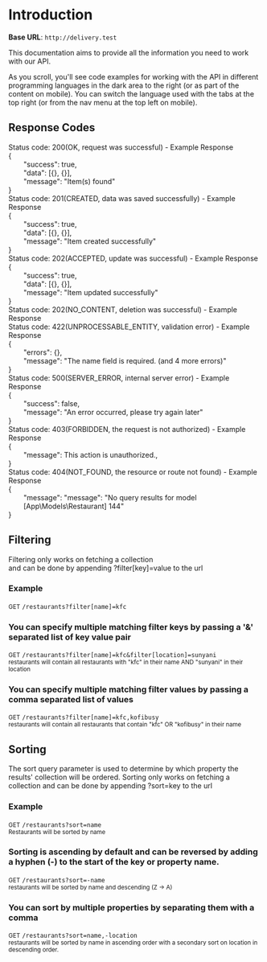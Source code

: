 # Introduction



<aside>
    <strong>Base URL</strong>: <code>http://delivery.test</code>
</aside>

This documentation aims to provide all the information you need to work with our API.

<aside>As you scroll, you'll see code examples for working with the API in different programming languages in the dark area to the right (or as part of the content on mobile).
You can switch the language used with the tabs at the top right (or from the nav menu at the top left on mobile).
</aside>
<h2>Response Codes</h2>

<aside>
<aside class="success">Status code: 200(OK, request was successful) - Example Response</aside>
<div>{</div>
    <div style="margin-left: 30px">"success": true,</div>
    <div style="margin-left: 30px">"data": [{}, {}],</div>
    <div style="margin-left: 30px">"message": "Item(s) found"</div>
<div>}</div>
</aside>

<aside>
<aside class="success">Status code: 201(CREATED, data was saved successfully) - Example Response</aside>
<div>{</div>
    <div style="margin-left: 30px">"success": true,</div>
    <div style="margin-left: 30px">"data": [{}, {}],</div>
    <div style="margin-left: 30px">"message": "Item created successfully"</div>
<div>}</div>
</aside>

<aside>
<aside class="success">Status code: 202(ACCEPTED, update was successful) - Example Response</aside>
<div>{</div>
    <div style="margin-left: 30px">"success": true,</div>
    <div style="margin-left: 30px">"data": [{}, {}],</div>
    <div style="margin-left: 30px">"message": "Item updated successfully"</div>
}
</aside>

<aside>
<aside class="success">Status code: 202(NO_CONTENT, deletion was successful) - Example Response</aside>
</aside>

<aside>
<aside class="warning">Status code: 422(UNPROCESSABLE_ENTITY, validation error) - Example Response</aside>
<div>{</div>
    <div style="margin-left: 30px">"errors": {},</div>
    <div style="margin-left: 30px">"message": "The name field is required. (and 4 more errors)"</div>
}
</aside>

<aside>
<aside class="warning">Status code: 500(SERVER_ERROR, internal server error) - Example Response</aside>
<div>{</div>
    <div style="margin-left: 30px">"success": false,</div>
    <div style="margin-left: 30px">"message": "An error occurred, please try again later"</div>
}
</aside>

<aside>
<aside class="warning">Status code: 403(FORBIDDEN, the request is not authorized) - Example Response</aside>
<div>{</div>
    <div style="margin-left: 30px">"message": This action is unauthorized.,</div>
}
</aside>

<aside>
<aside class="warning">Status code: 404(NOT_FOUND, the resource or route not found) - Example Response</aside>
<div>{</div>
    <div style="margin-left: 30px">"message":     "message": "No query results for model [App\Models\Restaurant] 144"</div>
}
</aside>

<h2>Filtering</h2>
Filtering only works on fetching a collection <br>
and can be done by appending ?filter[key]=value
to the url

<h3>Example</h3>
<p>
<small class="badge badge-green">GET</small>
<code>/restaurants?filter[name]=kfc</code>
</p>

<h3>You can specify multiple matching filter keys by passing a '&' separated list of key value pair</h3>
<p>
<small class="badge badge-green">GET</small>
<code>/restaurants?filter[name]=kfc&filter[location]=sunyani</code> <br>
<small>restaurants will contain all restaurants with "kfc" in their name AND "sunyani" in their location</small>
</p>

<h3>You can specify multiple matching filter values by passing a comma separated list of values</h3>
<p>
<small class="badge badge-green">GET</small>
<code>/restaurants?filter[name]=kfc,kofibusy</code> <br>
<small>restaurants will contain all restaurants that contain "kfc" OR "kofibusy" in their name</small>
</p>

<h2>Sorting</h2>
The sort query parameter is used to determine by which property
the results' collection will be ordered.
Sorting only works on fetching a collection
and can be done by appending ?sort=key to the url

<h3>Example</h3>
<p>
<small class="badge badge-green">GET</small>
<code>/restaurants?sort=name</code> <br>
<small>Restaurants will be sorted by name</small>
</p>

<h3>
Sorting is ascending by
default and can be reversed by adding a hyphen (-) to the start
of the key or property name.
</h3>
<p>
<small class="badge badge-green">GET</small>
<code>/restaurants?sort=-name</code> <br>
<small>restaurants will be sorted by name and descending (Z -> A)</small>
</p>



<h3>You can sort by multiple properties by separating them with a comma</h3>
<p>
<small class="badge badge-green">GET</small>
<code>/restaurants?sort=name,-location</code> <br>
<small>
restaurants will be sorted by name in ascending order with a secondary sort on location in descending order.
</small>
</p>


